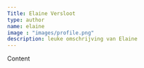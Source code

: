 ```yaml
---
Title: Elaine Versloot
type: author
name: elaine
image : "images/profile.png"
description: leuke omschrijving van Elaine
---
```


Content